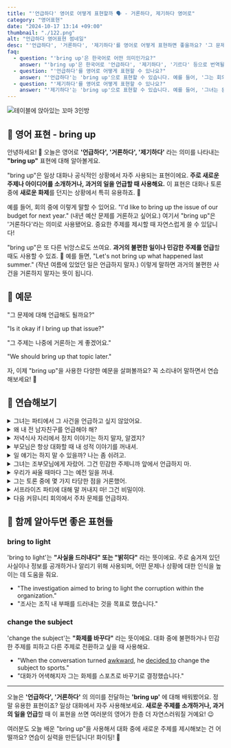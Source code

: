 ```yaml
---
title: "'언급하다' 영어로 어떻게 표현할까 🗣️ - 거론하다, 제기하다 영어로"
category: "영어표현"
date: "2024-10-17 13:14 +09:00"
thumbnail: "./122.png"
alt: "언급하다 영어표현 썸네일"
desc: "'언급하다', '거론하다', '제기하다'를 영어로 어떻게 표현하면 좋을까요? '그 문제에 대해 언급해도 될까요?'와 '그 주제는 나중에 거론하는 게 좋겠어요.' 등을 영어로 표현하는 법을 배워봅시다. 다양한 예문을 통해서 연습하고 본인의 표현으로 만들어 보세요."
faq:
  - question: "'bring up'은 한국어로 어떤 의미인가요?"
    answer: "'bring up'은 한국어로 '언급하다', '제기하다', '기르다' 등으로 번역될 수 있습니다. 주로 어떤 주제나 이야기를 꺼낼 때 사용됩니다."
  - question: "'언급하다'를 영어로 어떻게 표현할 수 있나요?"
    answer: "'언급하다'는 'bring up'으로 표현할 수 있습니다. 예를 들어, '그는 회의에서 그 주제를 언급했다'는 'He brought up that topic in the meeting'으로 말할 수 있습니다."
  - question: "'제기하다'를 영어로 어떻게 표현할 수 있나요?"
    answer: "'제기하다'는 'bring up'으로 표현할 수 있습니다. 예를 들어, '그녀는 문제를 제기했다'는 'She brought up the issue'로 말할 수 있습니다."
---
```


![테이블에 앉아있는 꼬마 3인방](./122-1.jpg)

## 🌟 영어 표현 - bring up

안녕하세요! 👋 오늘은 영어로 **'언급하다', '거론하다', '제기하다'** 라는 의미를 나타내는 **"bring up"** 표현에 대해 알아볼게요.

"bring up"은 일상 대화나 공식적인 상황에서 자주 사용되는 표현이에요. **주로 새로운 주제나 아이디어를 소개하거나, 과거의 일을 언급할 때 사용해요.** 이 표현은 대화나 토론 중에 **새로운 화제**를 던지는 상황에서 특히 유용하죠. 💬

예를 들어, 회의 중에 이렇게 말할 수 있어요. "I'd like to bring up the issue of our budget for next year." (내년 예산 문제를 거론하고 싶어요.) 여기서 "bring up"은 '거론하다'라는 의미로 사용됐어요. 중요한 주제를 제시할 때 자연스럽게 쓸 수 있답니다!

"bring up"은 또 다른 뉘앙스로도 쓰여요. **과거의 불편한 일이나 민감한 주제를 언급**할 때도 사용할 수 있죠. 😬 예를 들면, "Let's not bring up what happened last summer." (작년 여름에 있었던 일은 언급하지 말자.) 이렇게 말하면 과거의 불편한 사건을 거론하지 말자는 뜻이 됩니다.

## 📖 예문

"그 문제에 대해 언급해도 될까요?"

"Is it okay if I bring up that issue?"

"그 주제는 나중에 거론하는 게 좋겠어요."

"We should bring up that topic later."

자, 이제 "bring up"을 사용한 다양한 예문을 살펴볼까요? 꼭 소리내어 말하면서 연습해보세요! 🚀

## 💬 연습해보기

<details>
<summary>그녀는 파티에서 그 사건을 언급하고 싶지 않았어요.</summary>
<span>She didn't want to bring up the incident at the party.</span>
</details>

<details>
<summary>왜 내 전 남자친구를 언급해야 해?</summary>
<span>Why'd you have to bring up my ex?</span>
</details>

<details>
<summary>저녁식사 자리에서 정치 이야기는 하지 말자, 알겠지?</summary>
<span>Let's not bring up politics at dinner, okay?</span>
</details>

<details>
<summary>부모님은 항상 대화할 때 내 성적 이야기를 꺼내셔.</summary>
<span>My parents always bring up my grades whenever we talk.</span>
</details>

<details>
<summary>일 얘기는 하지 말 수 있을까? 나는 좀 쉬려고.</summary>
<span>Can we not bring up work stuff? I'm <a href="/blog/in-english/117.try-to/">trying to</a> relax.</span>
</details>

<details>
<summary>그녀는 조부모님에게 자랐어. 그건 민감한 주제니까 앞에서 언급하지 마.</summary>
<span>She was raised by her grandparents. It's a <a href="/blog/in-english/131.touchy/">touchy</a> subject, so don't bring it up in front of her.</span>
</details>

<details>
<summary>우리가 싸울 때마다 그는 예전 일을 꺼내.</summary>
<span>Whenever we <a href="/blog/in-english/132.argue/">argue</a>, he brings up things from years ago.</span>
</details>

<details>
<summary>그는 토론 중에 몇 가지 타당한 점을 거론했어.</summary>
<span>He brought up some valid points during the debate.</span>
</details>

<details>
<summary>서프라이즈 파티에 대해 말 꺼내지 마! 그건 비밀이야.</summary>
<span>Don't bring up the surprise party! It's supposed to be a secret.</span>
</details>

<details>
<summary>다음 커뮤니티 회의에서 주차 문제를 언급하자.</summary>
<span>Let's bring up the issue of parking at the next community meeting.</span>
</details>

## 🤝 함께 알아두면 좋은 표현들

### bring to light

'bring to light'는 **"사실을 드러내다" 또는 "밝히다"** 라는 뜻이에요. 주로 숨겨져 있던 사실이나 정보를 공개하거나 알리기 위해 사용되며, 어떤 문제나 상황에 대한 인식을 높이는 데 도움을 줘요.

- "The investigation aimed to bring to light the corruption within the organization."
- "조사는 조직 내 부패를 드러내는 것을 목표로 했습니다."

### change the subject

'change the subject'는 **"화제를 바꾸다"** 라는 뜻이에요. 대화 중에 불편하거나 민감한 주제를 피하고 다른 주제로 전환하고 싶을 때 사용해요.

- "When the conversation turned <a href="/blog/in-english/124.awkward/">awkward</a>, he [decided to](/blog/in-english/062.decide-to/) change the subject to sports."
- "대화가 어색해지자 그는 화제를 스포츠로 바꾸기로 결정했습니다."

---

오늘은 **'언급하다', '거론하다'** 의 의미를 전달하는 **'bring up'** 에 대해 배워봤어요. 정말 유용한 표현이죠? 일상 대화에서 자주 사용해보세요. **새로운 주제를 소개하거나, 과거의 일을 언급**할 때 이 표현을 쓰면 여러분의 영어가 한층 더 자연스러워질 거예요! 😉

여러분도 오늘 배운 "bring up"을 사용해서 대화 중에 새로운 주제를 제시해보는 건 어떨까요? 연습이 실력을 만든답니다! 화이팅! 💪
